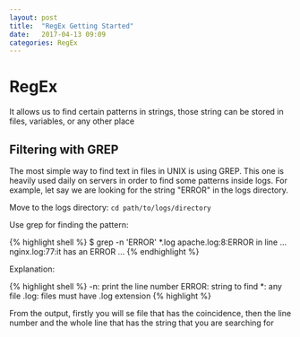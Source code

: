 ```yaml
---
layout: post
title:  "RegEx Getting Started"
date:   2017-04-13 09:09
categories: RegEx
---
```

# RegEx
It allows us to find certain patterns in strings, those string can be stored in files, variables, or any other place

## Filtering with GREP
The most simple way to find text in files in UNIX is using GREP. This one is heavily used daily on servers in order to find some patterns inside logs.
For example, let say we are looking for the string "ERROR" in the logs directory.

Move to the logs directory:
`cd path/to/logs/directory`

Use grep for finding the pattern:

{% highlight shell %}
$ grep -n 'ERROR' *.log
apache.log:8:ERROR in line ...
nginx.log:77:it has an ERROR ...
{% endhighlight %}

Explanation:

{% highlight shell %}
-n:     print the line number
ERROR:  string to find
*:      any file
.log:   files must have .log extension
{% highlight %}

From the output, firstly you will se file that has the coincidence, then the line number and the whole line that has the string that you are searching for